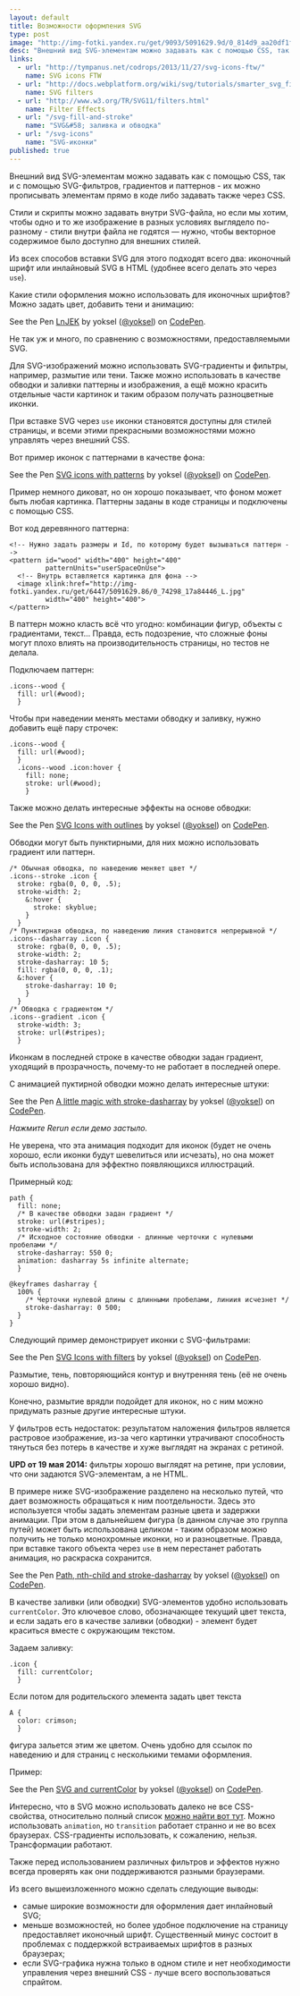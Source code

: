 ```yaml
---
layout: default
title: Возможности оформления SVG
type: post
image: "http://img-fotki.yandex.ru/get/9093/5091629.9d/0_814d9_aa20df1f_L.jpg"
desc: "Внешний вид SVG-элементам можно задавать как с помощью CSS, так и с помощью SVG-фильтров, градиентов и паттернов - их можно прописывать элементам прямо в коде либо задавать также через CSS. Стили и скрипты можно задавать внутри SVG-файла, но если мы хотим, чтобы одно и то же изображение в разных условиях выглядело по-разному - стили внутри файла не годятся - нужно, чтобы векторное содержимое было доступно для внешних стилей"
links:
  - url: "http://tympanus.net/codrops/2013/11/27/svg-icons-ftw/"
    name: SVG icons FTW
  - url: "http://docs.webplatform.org/wiki/svg/tutorials/smarter_svg_filters"
    name: SVG filters
  - url: "http://www.w3.org/TR/SVG11/filters.html"
    name: Filter Effects
  - url: "/svg-fill-and-stroke"
    name: "SVG&#58; заливка и обводка"
  - url: "/svg-icons"
    name: "SVG-иконки"
published: true
---
```


Внешний вид SVG-элементам можно задавать как с помощью CSS, так и с помощью SVG-фильтров, градиентов и паттернов - их можно прописывать элементам прямо в коде либо задавать также через CSS.

Стили и скрипты можно задавать внутри SVG-файла, но если мы хотим, чтобы одно и то же изображение в разных условиях выглядело по-разному - стили внутри файла не годятся &mdash; нужно, чтобы векторное содержимое было доступно для внешних стилей.<!--more-->

Из всех способов вставки SVG для этого подходят всего два: иконочный шрифт или инлайновый SVG в HTML (удобнее всего делать это через <code>use</code>).

Какие стили оформления можно использовать для иконочных шрифтов?
Можно задать цвет, добавить тени и анимацию:

<p data-height="200" data-theme-id="4974" data-slug-hash="LnJEK" data-default-tab="result" class='codepen'>See the Pen <a href='http://codepen.io/yoksel/pen/LnJEK/'>LnJEK</a> by yoksel (<a href='http://codepen.io/yoksel'>@yoksel</a>) on <a href='http://codepen.io'>CodePen</a>.</p>
<script async src="//codepen.io/assets/embed/ei.js"></script>

Не так уж и много, по сравнению с возможностями, предоставляемыми SVG.

Для SVG-изображений можно использовать SVG-градиенты и фильтры, например, размытие или тени. Также можно использовать в качестве обводки и заливки паттерны и изображения, а ещё можно красить отдельные части картинок и таким образом получать разноцветные иконки.

При вставке SVG через <code>use</code> иконки становятся доступны для стилей страницы, и всеми этими прекрасными возможностями можно управлять через внешний CSS.

Вот пример иконок с паттернами в качестве фона:

<p data-height="480" data-theme-id="4974" data-slug-hash="mfdIE" data-default-tab="result" class='codepen'>See the Pen <a href='http://codepen.io/yoksel/pen/mfdIE/'>SVG icons with patterns</a> by yoksel (<a href='http://codepen.io/yoksel'>@yoksel</a>) on <a href='http://codepen.io'>CodePen</a>.</p>
<script async src="//codepen.io/assets/embed/ei.js"></script>

Пример немного диковат, но он хорошо показывает, что фоном может быть любая картинка. Паттерны заданы в коде страницы и подключены с помощью CSS.

Вот код деревянного паттерна:

<pre><code class="language-markup">&lt;!-- Нужно задать размеры и Id, по которому будет вызываться паттерн -->
&lt;pattern id="wood" width="400" height="400"
         patternUnits="userSpaceOnUse">
  &lt;!-- Внутрь вставляется картинка для фона -->
  &lt;image xlink:href="http://img-fotki.yandex.ru/get/6447/5091629.86/0_74298_17a84446_L.jpg"
         width="400" height="400">
&lt;/pattern></code></pre>

В паттерн можно класть всё что угодно: комбинации фигур, объекты с градиентами, текст... Правда, есть подозрение, что сложные фоны могут плохо влиять на производительность страницы, но тестов не делала.

Подключаем паттерн:
<pre><code class="language-css">.icons--wood {
  fill: url(#wood);
  }</code></pre>

Чтобы при наведении менять местами обводку и заливку, нужно добавить ещё пару строчек:
<pre><code class="language-css">.icons--wood {
  fill: url(#wood);
  }
  .icons--wood .icon:hover {
    fill: none;
    stroke: url(#wood);
    }</code></pre>

Также можно делать интересные эффекты на основе обводки:

<p data-height="550" data-theme-id="4974" data-slug-hash="cmslA" data-default-tab="result" class='codepen'>See the Pen <a href='http://codepen.io/yoksel/pen/cmslA/'>SVG Icons with outlines</a> by yoksel (<a href='http://codepen.io/yoksel'>@yoksel</a>) on <a href='http://codepen.io'>CodePen</a>.</p>
<script async src="//codepen.io/assets/embed/ei.js"></script>

Обводки могут быть пунктирными, для них можно использовать градиент или паттерн.

<pre><code class="language-css">/* Обычная обводка, по наведению меняет цвет */
.icons--stroke .icon {
  stroke: rgba(0, 0, 0, .5);
  stroke-width: 2;
    &:hover {
      stroke: skyblue;
    }
  }
/* Пунктирная обводка, по наведению линия становится непрерывной */
.icons--dasharray .icon {
  stroke: rgba(0, 0, 0, .5);
  stroke-width: 2;
  stroke-dasharray: 10 5;
  fill: rgba(0, 0, 0, .1);
  &:hover {
    stroke-dasharray: 10 0;
    }
  }
/* Обводка с градиентом */
.icons--gradient .icon {
  stroke-width: 3;
  stroke: url(#stripes);
  }</code></pre>

Иконкам в последней строке в качестве обводки задан градиент, уходящий в прозрачность, почему-то не работает в последней опере.

С анимацией пуктирной обводки можно делать интересные штуки:

<p data-height="320" data-theme-id="4974" data-slug-hash="blKmc" data-default-tab="result" class='codepen'>See the Pen <a href='http://codepen.io/yoksel/pen/blKmc/'>A little magic with stroke-dasharray</a> by yoksel (<a href='http://codepen.io/yoksel'>@yoksel</a>) on <a href='http://codepen.io'>CodePen</a>.</p>
<script async src="//codepen.io/assets/embed/ei.js"></script>

<i>Нажмите Rerun если демо застыло.</i>

Не уверена, что эта анимация подходит для иконок (будет не очень хорошо, если иконки будут шевелиться или исчезать), но она может быть использована для эффектно появляющихся иллюстраций.

Примерный код:

<pre><code class="language-css">path {
  fill: none;
  /* В качестве обводки задан градиент */
  stroke: url(#stripes);
  stroke-width: 2;
  /* Исходное состояние обводки - длинные черточки с нулевыми пробелами */
  stroke-dasharray: 550 0;
  animation: dasharray 5s infinite alternate;
  }

@keyframes dasharray {
  100% {
  	/* Черточки нулевой длины с длинными пробелами, линиия исчезнет */
    stroke-dasharray: 0 500;
  }
}</code></pre>

Следующий пример демонстрирует иконки с SVG-фильтрами:

<p data-height="470" data-theme-id="4974" data-slug-hash="kszeJ" data-default-tab="result" class='codepen'>See the Pen <a href='http://codepen.io/yoksel/pen/kszeJ/'>SVG Icons with filters</a> by yoksel (<a href='http://codepen.io/yoksel'>@yoksel</a>) on <a href='http://codepen.io'>CodePen</a>.</p>
<script async src="//codepen.io/assets/embed/ei.js"></script>

Размытие, тень, повторяющийся контур и внутренняя тень (её не очень хорошо видно).

Конечно, размытие врядли подойдет для иконок, но с ним можно придумать разные другие интересные штуки.

У фильтров есть недостаток: результатом наложения фильтров является растровое изображение, из-за чего картинки утрачивают способность тянуться без потерь в качестве и хуже выглядят на экранах с ретиной.

<b>UPD от 19 мая 2014:</b> фильтры хорошо выглядят на ретине, при условии, что они задаются SVG-элементам, а не HTML.

В примере ниже SVG-изображение разделено на несколько путей, что дает возможность обращаться к ним поотдельности. Здесь это используется чтобы задать элементам разные цвета и задержки анимации. При этом в дальнейшем фигура (в данном случае это группа путей) может быть использована целиком - таким образом можно получить не только монохромные иконки, но и разноцветные. Правда, при вставке такого объекта через <code>use</code> в нем перестанет работать анимация, но раскраска сохранится.

<p data-height="311" data-theme-id="4974" data-slug-hash="DixKv" data-default-tab="result" class='codepen'>See the Pen <a href='http://codepen.io/yoksel/pen/DixKv/'>Path, nth-child and stroke-dasharray</a> by yoksel (<a href='http://codepen.io/yoksel'>@yoksel</a>) on <a href='http://codepen.io'>CodePen</a>.</p>
<script async src="//codepen.io/assets/embed/ei.js"></script>

В качестве заливки (или обводки) SVG-элементов удобно использовать <code>сurrentColor</code>. Это ключевое слово, обозначающее текущий цвет текста, и если задать его в качестве заливки (обводки) - элемент будет краситься вместе с окружающим текстом.

Задаем заливку:

<pre><code class="language-css">.icon {
  fill: currentColor;
  }</code></pre>

Если потом для родительского элемента задать цвет текста

<pre><code class="language-css">A {
  color: crimson;
  }</code></pre>

 фигура зальется этим же цветом. Очень удобно для ссылок по наведению и для страниц с несколькими темами оформления.

Пример:

<p data-height="450" data-theme-id="4974" data-slug-hash="xiLen" data-default-tab="result" class='codepen'>See the Pen <a href='http://codepen.io/yoksel/pen/xiLen/'>SVG and currentColor</a> by yoksel (<a href='http://codepen.io/yoksel'>@yoksel</a>) on <a href='http://codepen.io'>CodePen</a>.</p>
<script async src="//codepen.io/assets/embed/ei.js"></script>

Интересно, что в SVG можно использовать далеко не все CSS-свойства, относительно полный список <a href="http://www.w3.org/TR/SVG11/styling.html#SVGStylingProperties">можно найти вот тут</a>.
Можно использовать <code>animation</code>, но <code>transition</code> работает странно и не во всех браузерах. CSS-градиенты использовать, к сожалению, нельзя. Трансформации работают.

Также перед использованием различных фильтров и эффектов нужно всегда проверять как они поддерживаются разными браузерами.

Из всего вышеизложенного можно сделать следующие выводы:

- самые широкие возможности для оформления дает инлайновый SVG;
- меньше возможностей, но более удобное подключение на страницу предоставляет иконочный шрифт. Существенный минус состоит в проблемах с поддержкой встраиваемых шрифтов в разных браузерах;
- если SVG-графика нужна только в одном стиле и нет необходимости управления через внешний CSS - лучше всего воспользоваться спрайтом.
